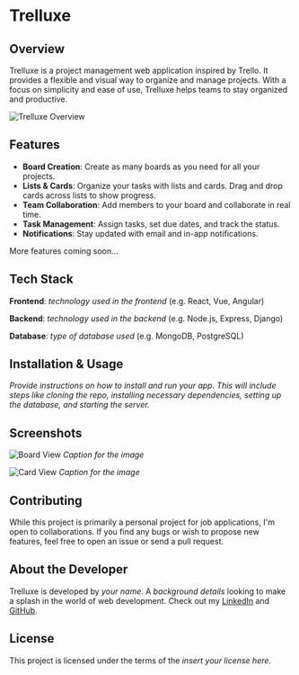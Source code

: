 # Trelluxe

## Overview

Trelluxe is a project management web application inspired by Trello. It provides a flexible and visual way to organize and manage projects. With a focus on simplicity and ease of use, Trelluxe helps teams to stay organized and productive.

![Trelluxe Overview](/assets/1.png)

## Features

- **Board Creation**: Create as many boards as you need for all your projects.
- **Lists & Cards**: Organize your tasks with lists and cards. Drag and drop cards across lists to show progress.
- **Team Collaboration**: Add members to your board and collaborate in real time.
- **Task Management**: Assign tasks, set due dates, and track the status.
- **Notifications**: Stay updated with email and in-app notifications.

More features coming soon...

## Tech Stack

**Frontend**: _technology used in the frontend_ (e.g. React, Vue, Angular)

**Backend**: _technology used in the backend_ (e.g. Node.js, Express, Django)

**Database**: _type of database used_ (e.g. MongoDB, PostgreSQL)

## Installation & Usage

_Provide instructions on how to install and run your app. This will include steps like cloning the repo, installing necessary dependencies, setting up the database, and starting the server._

## Screenshots

![Board View](/assets/board_view.png)
_Caption for the image_

![Card View](/assets/card_view.png)
_Caption for the image_

## Contributing

While this project is primarily a personal project for job applications, I'm open to collaborations. If you find any bugs or wish to propose new features, feel free to open an issue or send a pull request.

## About the Developer

Trelluxe is developed by _your name_. A _background details_ looking to make a splash in the world of web development. Check out my [LinkedIn](your_linkedin_profile_link) and [GitHub](your_github_profile_link).

## License

This project is licensed under the terms of the _insert your license here_.
